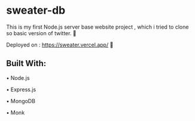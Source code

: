 # sweater-db
This is my first Node.js server base website project , which i tried to clone so basic version of twitter. 🐤 

Deployed on : https://sweater.vercel.app/ 🐤 


## Built With:

•   Node.js

•   Express.js

•   MongoDB

•   Monk


